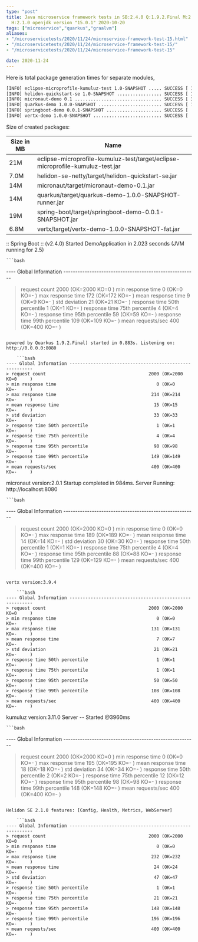 ```yaml
---
type: "post"
title: Java microservice framework tests in SB:2.4.0 Q:1.9.2.Final M:2.2.0 V:3.9.4
  H:2.1.0 openjdk version "15.0.1" 2020-10-20
tags: ["microservice","quarkus","graalvm"]
aliases:
- "/microservicetests/2020/11/24/microservice-framework-test-15.html"
- "/microservicetests/2020/11/24/microservice-framework-test-15/"
- "/microservicetests/2020/11/24/microservice-framework-test-15"

date: 2020-11-24
---
```

 
Here is total package generation times for separate modules,
```bash
[INFO] eclipse-microprofile-kumuluz-test 1.0-SNAPSHOT ..... SUCCESS [ 12.530 s]
[INFO] helidon-quickstart-se 1.0-SNAPSHOT ................. SUCCESS [ 14.347 s]
[INFO] micronaut-demo 0.1 ................................. SUCCESS [ 33.876 s]
[INFO] quarkus-demo 1.0.0-SNAPSHOT ........................ SUCCESS [ 19.882 s]
[INFO] springboot-demo 0.0.1-SNAPSHOT ..................... SUCCESS [  8.869 s]
[INFO] vertx-demo 1.0.0-SNAPSHOT .......................... SUCCESS [  4.376 s]
```
Size of created packages:

| Size in MB |  Name |
|------------|-------|
| 21M | eclipse-microprofile-kumuluz-test/target/eclipse-microprofile-kumuluz-test.jar |
| 7.0M | helidon-se-netty/target/helidon-quickstart-se.jar |
| 14M | micronaut/target/micronaut-demo-0.1.jar |
| 14M | quarkus/target/quarkus-demo-1.0.0-SNAPSHOT-runner.jar |
| 19M | spring-boot/target/springboot-demo-0.0.1-SNAPSHOT.jar |
| 6.8M | vertx/target/vertx-demo-1.0.0-SNAPSHOT-fat.jar |


:: Spring Boot :: (v2.4.0) Started DemoApplication in 2.023 seconds (JVM running for 2.5)

    ```bash
---- Global Information --------------------------------------------------------
> request count                                       2000 (OK=2000   KO=0     )
> min response time                                      0 (OK=0      KO=-     )
> max response time                                    172 (OK=172    KO=-     )
> mean response time                                     9 (OK=9      KO=-     )
> std deviation                                         21 (OK=21     KO=-     )
> response time 50th percentile                          1 (OK=1      KO=-     )
> response time 75th percentile                          4 (OK=4      KO=-     )
> response time 95th percentile                         59 (OK=59     KO=-     )
> response time 99th percentile                        109 (OK=109    KO=-     )
> mean requests/sec                                    400 (OK=400    KO=-     )
```

powered by Quarkus 1.9.2.Final) started in 0.883s. Listening on: http://0.0.0.0:8080

    ```bash
---- Global Information --------------------------------------------------------
> request count                                       2000 (OK=2000   KO=0     )
> min response time                                      0 (OK=0      KO=-     )
> max response time                                    214 (OK=214    KO=-     )
> mean response time                                    15 (OK=15     KO=-     )
> std deviation                                         33 (OK=33     KO=-     )
> response time 50th percentile                          1 (OK=1      KO=-     )
> response time 75th percentile                          4 (OK=4      KO=-     )
> response time 95th percentile                         98 (OK=98     KO=-     )
> response time 99th percentile                        149 (OK=149    KO=-     )
> mean requests/sec                                    400 (OK=400    KO=-     )
```

micronaut version:2.0.1 Startup completed in 984ms. Server Running: http://localhost:8080

    ```bash
---- Global Information --------------------------------------------------------
> request count                                       2000 (OK=2000   KO=0     )
> min response time                                      0 (OK=0      KO=-     )
> max response time                                    189 (OK=189    KO=-     )
> mean response time                                    14 (OK=14     KO=-     )
> std deviation                                         30 (OK=30     KO=-     )
> response time 50th percentile                          1 (OK=1      KO=-     )
> response time 75th percentile                          4 (OK=4      KO=-     )
> response time 95th percentile                         88 (OK=88     KO=-     )
> response time 99th percentile                        129 (OK=129    KO=-     )
> mean requests/sec                                    400 (OK=400    KO=-     )
```

vertx version:3.9.4

    ```bash
---- Global Information --------------------------------------------------------
> request count                                       2000 (OK=2000   KO=0     )
> min response time                                      0 (OK=0      KO=-     )
> max response time                                    131 (OK=131    KO=-     )
> mean response time                                     7 (OK=7      KO=-     )
> std deviation                                         21 (OK=21     KO=-     )
> response time 50th percentile                          1 (OK=1      KO=-     )
> response time 75th percentile                          1 (OK=1      KO=-     )
> response time 95th percentile                         50 (OK=50     KO=-     )
> response time 99th percentile                        108 (OK=108    KO=-     )
> mean requests/sec                                    400 (OK=400    KO=-     )
```

kumuluz version:3.11.0 Server -- Started @3960ms

    ```bash
---- Global Information --------------------------------------------------------
> request count                                       2000 (OK=2000   KO=0     )
> min response time                                      0 (OK=0      KO=-     )
> max response time                                    195 (OK=195    KO=-     )
> mean response time                                    18 (OK=18     KO=-     )
> std deviation                                         34 (OK=34     KO=-     )
> response time 50th percentile                          2 (OK=2      KO=-     )
> response time 75th percentile                         12 (OK=12     KO=-     )
> response time 95th percentile                         98 (OK=98     KO=-     )
> response time 99th percentile                        148 (OK=148    KO=-     )
> mean requests/sec                                    400 (OK=400    KO=-     )
```

Helidon SE 2.1.0 features: [Config, Health, Metrics, WebServer]

    ```bash
---- Global Information --------------------------------------------------------
> request count                                       2000 (OK=2000   KO=0     )
> min response time                                      0 (OK=0      KO=-     )
> max response time                                    232 (OK=232    KO=-     )
> mean response time                                    24 (OK=24     KO=-     )
> std deviation                                         47 (OK=47     KO=-     )
> response time 50th percentile                          1 (OK=1      KO=-     )
> response time 75th percentile                         21 (OK=21     KO=-     )
> response time 95th percentile                        148 (OK=148    KO=-     )
> response time 99th percentile                        196 (OK=196    KO=-     )
> mean requests/sec                                    400 (OK=400    KO=-     )
```
